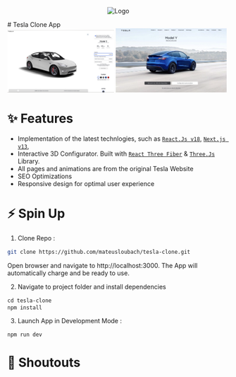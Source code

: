 <p align="center">
      <img src="https://github.com/mateusloubach/tesla-clone/blob/main/public/images/logo-b.png" width="500" alt="Logo"/>
</p>
# Tesla Clone App

<div>
  <div>  <img src="./public/images/configurateur.jpg" alt="Capture d'écran de l'application Tesla Clone" width="48%" />  <img src="./public/images/configurateur/scheenshot-app-tesla.png" alt="Capture d'écran de l'application Tesla Clone" width="50%" /></div>
</div>

# ✨ Features

- Implementation of the latest technlogies, such as  [`React.Js v18`](https://reactjs.org/), [`Next.js v13`](https://nextjs.org/),
- Interactive 3D Configurator. Built with [`React Three Fiber`](https://docs.pmnd.rs/react-three-fiber/getting-started/introduction) & [`Three.Js`](https://threejs.org/) Library.
- All pages and animations are from the original Tesla Website
- SEO Optimizations
- Responsive design for optimal user experience

# ⚡ Spin Up

1. Clone Repo :

```bash
git clone https://github.com/mateusloubach/tesla-clone.git
```

Open browser and navigate to http://localhost:3000. The App will automatically charge and be ready to use.

2. Navigate to project folder and install dependencies

```
cd tesla-clone
npm install
```

3. Launch App in Development Mode :

```
npm run dev
```

# 💯 Shoutouts
